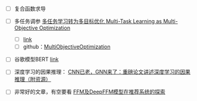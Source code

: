 


- [ ] 复合函数求导

- [ ] 多任务调参 [多任务学习转为多目标优化 Multi-Task Learning as Multi-Objective Optimization](https://blog.csdn.net/Marvin_Huoshan/article/details/120096374?spm=1001.2101.3001.6650.1&utm_medium=distribute.pc_relevant.none-task-blog-2%7Edefault%7ECTRLIST%7Edefault-1.pc_relevant_default&depth_1-utm_source=distribute.pc_relevant.none-task-blog-2%7Edefault%7ECTRLIST%7Edefault-1.pc_relevant_default&utm_relevant_index=2)
    - [ ] [link](https://muyuuuu.github.io/2020/12/05/MTL-to-MOO/)
    - [ ] github：[MultiObjectiveOptimization](https://github.com/zhegeliang2/MultiObjectiveOptimization)

- [ ] 谷歌模型BERT [link](https://www.zhuanzhi.ai/document/d7d4f5e6a73853903d76cc0ad0e03151)

- [ ] 深度学习的因果推理： [CNN已老，GNN来了：重磅论文讲述深度学习的因果推理（附资源）](https://blog.csdn.net/qq_29462849/article/details/80745694)

- [ ] 非常好的文章，有空要看 [FFM及DeepFFM模型在推荐系统的探索](https://zhuanlan.zhihu.com/p/67795161)









